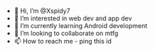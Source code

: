 - 👋 Hi, I’m @Xspidy7
- 👀 I’m interested in web dev and app dev
- 🌱 I’m currently learning Android development
- 💞️ I’m looking to collaborate on mtfg
- 📫 How to reach me - ping this id

<!---
Xspidy7/Xspidy7 is a ✨ special ✨ repository because its `README.md` (this file) appears on your GitHub profile.
You can click the Preview link to take a look at your changes.
--->
